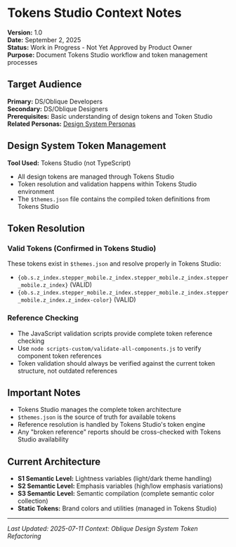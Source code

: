 # Tokens Studio Context Notes
**Version:** 1.0  
**Date:** September 2, 2025  
**Status:** Work in Progress - Not Yet Approved by Product Owner  
**Purpose:** Document Tokens Studio workflow and token management processes

## **Target Audience**
**Primary:** DS/Oblique Developers  
**Secondary:** DS/Oblique Designers  
**Prerequisites:** Basic understanding of design tokens and Token Studio  
**Related Personas:** [Design System Personas](../../02-foundation/02-personas.md#12-dsobl)

## Design System Token Management

**Tool Used:** Tokens Studio (not TypeScript)
- All design tokens are managed through Tokens Studio
- Token resolution and validation happens within Tokens Studio environment
- The `$themes.json` file contains the compiled token definitions from Tokens Studio

## Token Resolution

### Valid Tokens (Confirmed in Tokens Studio)
These tokens exist in `$themes.json` and resolve properly in Tokens Studio:
- `{ob.s.z_index.stepper_mobile.z_index.stepper_mobile.z_index.stepper_mobile.z_index}` (VALID)
- `{ob.s.z_index.stepper_mobile.z_index.stepper_mobile.z_index.stepper_mobile.z_index.z_index-color}` (VALID)

### Reference Checking
- The JavaScript validation scripts provide complete token reference checking
- Use `node scripts-custom/validate-all-components.js` to verify component token references
- Token validation should always be verified against the current token structure, not outdated references

## Important Notes
- Tokens Studio manages the complete token architecture
- `$themes.json` is the source of truth for available tokens
- Reference resolution is handled by Tokens Studio's token engine
- Any "broken reference" reports should be cross-checked with Tokens Studio availability

## Current Architecture
- **S1 Semantic Level:** Lightness variables (light/dark theme handling)
- **S2 Semantic Level:** Emphasis variables (high/low emphasis variations)  
- **S3 Semantic Level:** Semantic compilation (complete semantic color collection)
- **Static Tokens:** Brand colors and utilities (managed in Tokens Studio)

---
*Last Updated: 2025-07-11*
*Context: Oblique Design System Token Refactoring*
